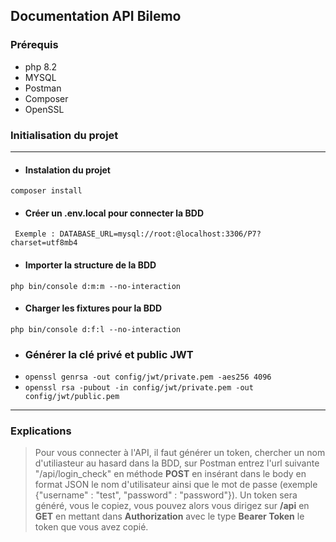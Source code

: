 ## Documentation API Bilemo

### Prérequis
- php 8.2
- MYSQL
- Postman
- Composer
- OpenSSL

### Initialisation du projet

----------------------------

- #### Instalation du projet

`composer install`

- #### Créer un .env.local pour connecter la BDD

` Exemple : DATABASE_URL=mysql://root:@localhost:3306/P7?charset=utf8mb4`

- #### Importer la structure de la BDD

` php bin/console d:m:m --no-interaction `

- #### Charger les fixtures pour la BDD

` php bin/console d:f:l --no-interaction `

- ### Générer la clé privé et public JWT
- ` openssl genrsa -out config/jwt/private.pem -aes256 4096 `
- ` openssl rsa -pubout -in config/jwt/private.pem -out config/jwt/public.pem `

------------------------------------------

### Explications

> Pour vous connecter à l'API, il faut générer un token, chercher un nom d'utiliasteur au hasard dans la BDD, sur Postman entrez l'url suivante "/api/login_check" en méthode **POST** en insérant dans le body en format JSON le nom d'utilisateur ainsi que le mot de passe (exemple {"username" : "test", "password" : "password"}). 
> Un token sera généré, vous le copiez, vous pouvez alors vous dirigez sur **/api** en **GET** en mettant dans **Authorization** avec le type **Bearer Token** le token que vous avez copié.
